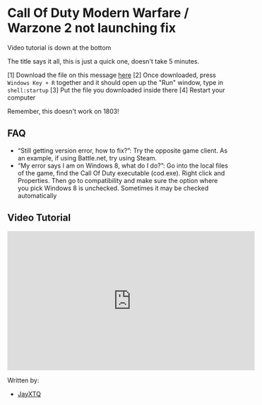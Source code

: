# Call Of Duty Modern Warfare / Warzone 2 not launching fix

Video tutorial is down at the bottom

The title says it all, this is just a quick one, doesn't take 5 minutes.

[1] Download the file on this message [here](https://cdn.discordapp.com/attachments/795721804760743956/1040260289762955314/MW2-Fix.bat)
[2] Once downloaded, press `Windows Key + R` together and it should open up the "Run" window, type in `shell:startup`
[3] Put the file you downloaded inside there
[4] Restart your computer

Remember, this doesn't work on 1803!

## FAQ
- “Still getting version error, how to fix?”: Try the opposite game client. As an example, if using Battle.net, try using Steam.
- “My error says I am on Windows 8, what do I do?”: Go into the local files of the game, find the Call Of Duty executable (cod.exe). Right click and Properties. Then go to compatibility and make sure the option where you pick Windows 8 is unchecked. Sometimes it may be checked automatically

## Video Tutorial
<iframe width="560" height="315" src="https://www.youtube.com/embed/8s3DkHpv5ps" title="YouTube video player" frameborder="0" allow="accelerometer; autoplay; clipboard-write; encrypted-media; gyroscope; picture-in-picture" allowfullscreen></iframe>

Written by:
- [JayXTQ](https://github.com/JayXTQ)